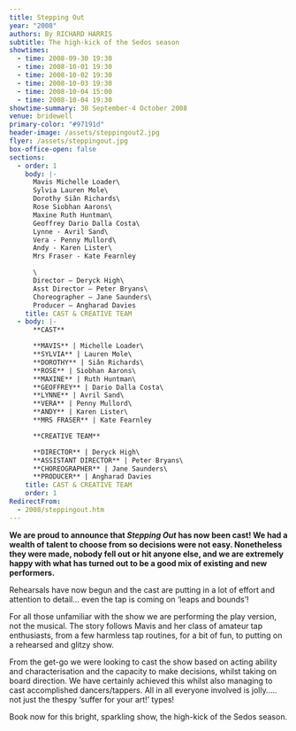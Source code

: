 ```yaml
---
title: Stepping Out
year: "2008"
authors: By RICHARD HARRIS
subtitle: The high-kick of the Sedos season
showtimes:
  - time: 2008-09-30 19:30
  - time: 2008-10-01 19:30
  - time: 2008-10-02 19:30
  - time: 2008-10-03 19:30
  - time: 2008-10-04 15:00
  - time: 2008-10-04 19:30
showtime-summary: 30 September-4 October 2008
venue: bridewell
primary-color: "#97191d"
header-image: /assets/steppingout2.jpg
flyer: /assets/steppingout.jpg
box-office-open: false
sections:
  - order: 1
    body: |-
      Mavis Michelle Loader\
      Sylvia Lauren Mole\
      Dorothy Siân Richards\
      Rose Siobhan Aarons\
      Maxine Ruth Huntman\
      Geoffrey Dario Dalla Costa\
      Lynne - Avril Sand\
      Vera - Penny Mullord\
      Andy - Karen Lister\
      Mrs Fraser - Kate Fearnley

      \
      Director – Deryck High\
      Asst Director – Peter Bryans\
      Choreographer – Jane Saunders\
      Producer – Angharad Davies
    title: CAST & CREATIVE TEAM
  - body: |-
      **CAST**

      **MAVIS** | Michelle Loader\
      **SYLVIA** | Lauren Mole\
      **DOROTHY** | Siân Richards\
      **ROSE** | Siobhan Aarons\
      **MAXINE** | Ruth Huntman\
      **GEOFFREY** | Dario Dalla Costa\
      **LYNNE** | Avril Sand\
      **VERA** | Penny Mullord\
      **ANDY** | Karen Lister\
      **MRS FRASER** | Kate Fearnley

      **CREATIVE TEAM**

      **DIRECTOR** | Deryck High\
      **ASSISTANT DIRECTOR** | Peter Bryans\
      **CHOREOGRAPHER** | Jane Saunders\
      **PRODUCER** | Angharad Davies
    title: CAST & CREATIVE TEAM
    order: 1
RedirectFrom:
  - 2008/steppingout.htm
---
```

**We are proud to announce that *Stepping Out* has now been cast! We had a wealth of talent to choose from so decisions were not easy. Nonetheless they were made, nobody fell out or hit anyone else, and we are extremely happy with what has turned out to be a good mix of existing and new performers.**

Rehearsals have now begun and the cast are putting in a lot of effort and attention to detail… even the tap is coming on ‘leaps and bounds’!

For all those unfamiliar with the show we are performing the play version, not the musical. The story follows Mavis and her class of amateur tap enthusiasts, from a few harmless tap routines, for a bit of fun, to putting on a rehearsed and glitzy show.

From the get-go we were looking to cast the show based on acting ability and characterisation and the capacity to make decisions, whilst taking on board direction. We have certainly achieved this whilst also managing to cast accomplished dancers/tappers. All in all everyone involved is jolly….. not just the thespy ‘suffer for your art!’ types!

Book now for this bright, sparkling show, the high-kick of the Sedos season.
